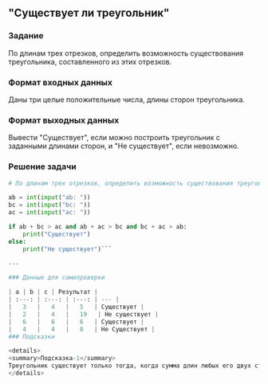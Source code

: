 ## "Существует ли треугольник"

### Задание

По длинам трех отрезков, определить возможность существования треугольника, составленного из этих отрезков.

### Формат входных данных

Даны три целые положительные числа, длины сторон треугольника.

### Формат выходных данных

Вывести "Существует", если можно построить треугольник с заданными длинами сторон, и "Не существует", если невозможно.

### Решение задачи

```python
# По длинам трех отрезков, определить возможность существования треугольника, составленного из этих отрезков.

ab = int(input("ab: "))
bc = int(input("bc: "))
ac = int(input("ac: "))

if ab + bc > ac and ab + ac > bc and bc + ac > ab:
    print("Существует")
else:
    print("Не существует")```

---

### Данные для самопроверки

| a | b | c | Результат |
| :---: | :---: | :---: | --- |
|   3   |   4   |   5   | Существует |
|   2   |   4   |   19   | Не существует |
|   6   |   6   |   6   | Существует |
|   4   |   4   |   8   | Не Существует |
### Подсказки

<details>
<summary>Подсказка-1</summary>
Треугольник существует только тогда, когда сумма длин любых его двух сторон больше третьей стороны.
</details>
